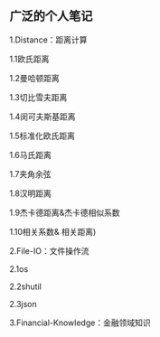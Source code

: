 ## 广泛的个人笔记

1.Distance：距离计算

1.1欧氏距离

1.2曼哈顿距离

1.3切比雪夫距离

1.4闵可夫斯基距离

1.5标准化欧氏距离

1.6马氏距离

1.7夹角余弦

1.8汉明距离

1.9杰卡德距离&杰卡德相似系数

1.10相关系数& 相关距离)

2.File-IO：文件操作流

2.1os

2.2shutil

2.3json

3.Financial-Knowledge：金融领域知识
